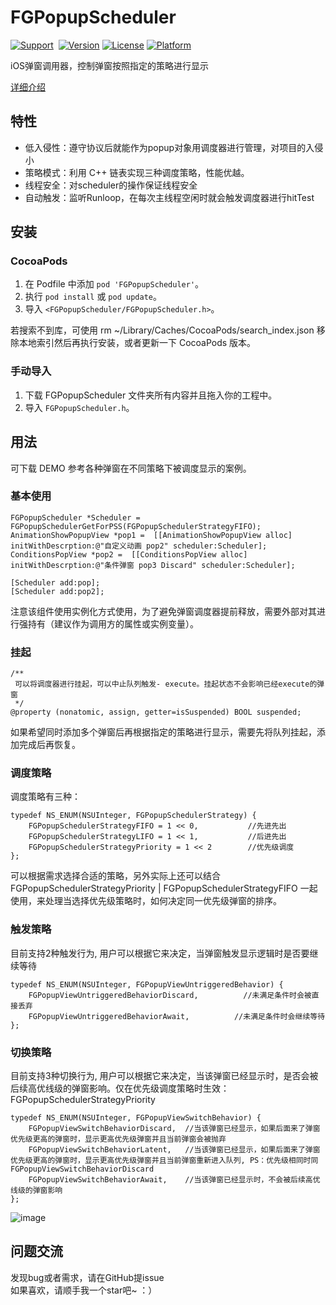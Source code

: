 # FGPopupScheduler

[![Support](https://img.shields.io/badge/support-iOS%206%2B%20-blue.svg?style=flat)](https://www.apple.com/nl/ios/)&nbsp;
[![Version](https://img.shields.io/cocoapods/v/FGPopupScheduler.svg?style=flat)](https://cocoapods.org/pods/FGPopupScheduler)
[![License](https://img.shields.io/cocoapods/l/FGPopupScheduler.svg?style=flat)](https://cocoapods.org/pods/FGPopupScheduler)
[![Platform](https://img.shields.io/cocoapods/p/FGPopupScheduler.svg?style=flat)](https://cocoapods.org/pods/FGPopupScheduler)

iOS弹窗调用器，控制弹窗按照指定的策略进行显示    

[详细介绍](https://juejin.cn/post/6979459370807476261)

## 特性
- 低入侵性：遵守协议后就能作为popup对象用调度器进行管理，对项目的入侵小
- 策略模式：利用 C++ 链表实现三种调度策略，性能优越。
- 线程安全：对scheduler的操作保证线程安全
- 自动触发：监听Runloop，在每次主线程空闲时就会触发调度器进行hitTest


## 安装

### CocoaPods

1. 在 Podfile 中添加 `pod 'FGPopupScheduler'`。
2. 执行 `pod install` 或 `pod update`。
3. 导入 `<FGPopupScheduler/FGPopupScheduler.h>`。

若搜索不到库，可使用 rm ~/Library/Caches/CocoaPods/search_index.json 移除本地索引然后再执行安装，或者更新一下 CocoaPods 版本。

### 手动导入

1. 下载 FGPopupScheduler 文件夹所有内容并且拖入你的工程中。
2. 导入 `FGPopupScheduler.h`。

## 用法

可下载 DEMO 参考各种弹窗在不同策略下被调度显示的案例。

### 基本使用

```
FGPopupScheduler *Scheduler = FGPopupSchedulerGetForPSS(FGPopupSchedulerStrategyFIFO);
AnimationShowPopupView *pop1 =  [[AnimationShowPopupView alloc] initWithDescrption:@"自定义动画 pop2" scheduler:Scheduler];
ConditionsPopView *pop2 =  [[ConditionsPopView alloc] initWithDescrption:@"条件弹窗 pop3 Discard" scheduler:Scheduler];

[Scheduler add:pop];
[Scheduler add:pop2];

```
注意该组件使用实例化方式使用，为了避免弹窗调度器提前释放，需要外部对其进行强持有（建议作为调用方的属性或实例变量）。

### 挂起

```
/**
 可以将调度器进行挂起，可以中止队列触发- execute。挂起状态不会影响已经execute的弹窗
 */
@property (nonatomic, assign, getter=isSuspended) BOOL suspended;
```
如果希望同时添加多个弹窗后再根据指定的策略进行显示，需要先将队列挂起，添加完成后再恢复。

### 调度策略

调度策略有三种：
```
typedef NS_ENUM(NSUInteger, FGPopupSchedulerStrategy) {
    FGPopupSchedulerStrategyFIFO = 1 << 0,           //先进先出
    FGPopupSchedulerStrategyLIFO = 1 << 1,           //后进先出
    FGPopupSchedulerStrategyPriority = 1 << 2        //优先级调度
};
```

可以根据需求选择合适的策略，另外实际上还可以结合 FGPopupSchedulerStrategyPriority | FGPopupSchedulerStrategyFIFO 一起使用，来处理当选择优先级策略时，如何决定同一优先级弹窗的排序。

### 触发策略

目前支持2种触发行为, 用户可以根据它来决定，当弹窗触发显示逻辑时是否要继续等待
```
typedef NS_ENUM(NSUInteger, FGPopupViewUntriggeredBehavior) {
    FGPopupViewUntriggeredBehaviorDiscard,          //未满足条件时会被直接丢弃
    FGPopupViewUntriggeredBehaviorAwait,          //未满足条件时会继续等待
};
```

### 切换策略

目前支持3种切换行为, 用户可以根据它来决定，当该弹窗已经显示时，是否会被后续高优线级的弹窗影响。仅在优先级调度策略时生效：FGPopupSchedulerStrategyPriority
```
typedef NS_ENUM(NSUInteger, FGPopupViewSwitchBehavior) {
    FGPopupViewSwitchBehaviorDiscard,  //当该弹窗已经显示，如果后面来了弹窗优先级更高的弹窗时，显示更高优先级弹窗并且当前弹窗会被抛弃
    FGPopupViewSwitchBehaviorLatent,   //当该弹窗已经显示，如果后面来了弹窗优先级更高的弹窗时，显示更高优先级弹窗并且当前弹窗重新进入队列, PS：优先级相同时同 FGPopupViewSwitchBehaviorDiscard
    FGPopupViewSwitchBehaviorAwait,    //当该弹窗已经显示时，不会被后续高优线级的弹窗影响
};
```


![image](https://note.youdao.com/yws/public/resource/5d0f46ddde197eb1269de27f6675abd2/xmlnote/WEBRESOURCEfc2aed555ac786e6b520aec9e1de6b09/14666)


## 问题交流
发现bug或者需求，请在GitHub提issue    
如果喜欢，请顺手我一个star吧~ ：）
